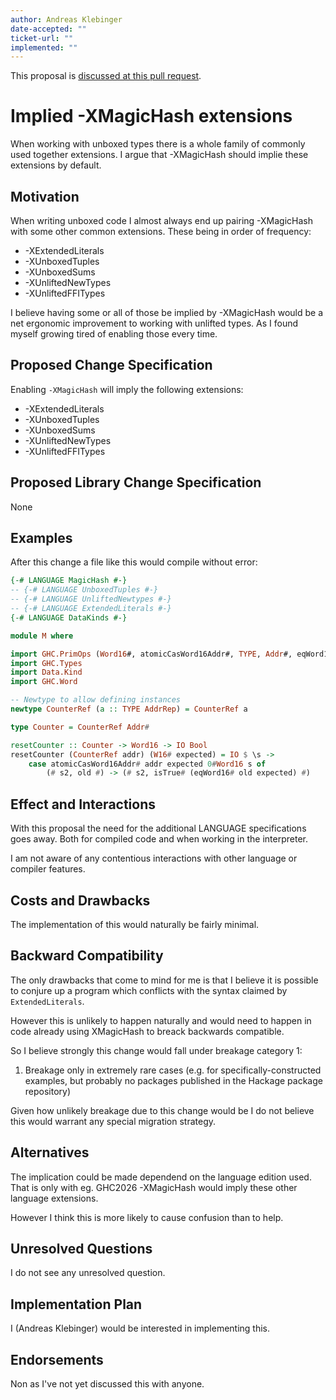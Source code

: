 ```yaml
---
author: Andreas Klebinger
date-accepted: ""
ticket-url: ""
implemented: ""
---
```


This proposal is [discussed at this pull request](https://github.com/ghc-proposals/ghc-proposals/pull/691).

# Implied -XMagicHash extensions

When working with unboxed types there is a whole family of commonly used together extensions.
I argue that -XMagicHash should implie these extensions by default.

## Motivation

When writing unboxed code I almost always end up pairing -XMagicHash with some other
common extensions. These being in order of frequency:

* -XExtendedLiterals
* -XUnboxedTuples
* -XUnboxedSums
* -XUnliftedNewTypes
* -XUnliftedFFITypes

I believe having some or all of those be implied by -XMagicHash would be a net ergonomic improvement
to working with unlifted types. As I found myself growing tired of enabling those every time.

## Proposed Change Specification

Enabling `-XMagicHash` will imply the following extensions:

* -XExtendedLiterals
* -XUnboxedTuples
* -XUnboxedSums
* -XUnliftedNewTypes
* -XUnliftedFFITypes

## Proposed Library Change Specification

None

## Examples

After this change a file like this would compile without error:

```haskell
{-# LANGUAGE MagicHash #-}
-- {-# LANGUAGE UnboxedTuples #-}
-- {-# LANGUAGE UnliftedNewtypes #-}
-- {-# LANGUAGE ExtendedLiterals #-}
{-# LANGUAGE DataKinds #-}

module M where

import GHC.PrimOps (Word16#, atomicCasWord16Addr#, TYPE, Addr#, eqWord16# )
import GHC.Types
import Data.Kind
import GHC.Word

-- Newtype to allow defining instances
newtype CounterRef (a :: TYPE AddrRep) = CounterRef a

type Counter = CounterRef Addr#

resetCounter :: Counter -> Word16 -> IO Bool
resetCounter (CounterRef addr) (W16# expected) = IO $ \s ->
    case atomicCasWord16Addr# addr expected 0#Word16 s of
        (# s2, old #) -> (# s2, isTrue# (eqWord16# old expected) #)

```

## Effect and Interactions

With this proposal the need for the additional LANGUAGE specifications goes away.
Both for compiled code and when working in the interpreter.

I am not aware of any contentious interactions with other language or compiler features.

## Costs and Drawbacks

The implementation of this would naturally be fairly minimal.

## Backward Compatibility

The only drawbacks that come to mind for me is that I believe it is possible to conjure
up a program which conflicts with the syntax claimed by `ExtendedLiterals`.

However this is unlikely to happen naturally and would need to happen in code already
using XMagicHash to breack backwards compatible.

So I believe strongly this change would fall under breakage category 1:

1. Breakage only in extremely rare cases (e.g. for specifically-constructed
   examples, but probably no packages published in the Hackage package repository)

Given how unlikely breakage due to this change would be I do not believe this would
warrant any special migration strategy.

## Alternatives

The implication could be made dependend on the language edition used. That is
only with eg. GHC2026 -XMagicHash would imply these other language extensions.

However I think this is more likely to cause confusion than to help.

## Unresolved Questions

I do not see any unresolved question.


## Implementation Plan

I (Andreas Klebinger) would be interested in implementing this.

## Endorsements

Non as I've not yet discussed this with anyone.
